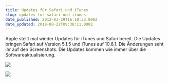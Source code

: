 ```yaml
---
title: Updates für Safari und iTunes
slug: updates-fur-safari-und-itunes
date_published: 2012-03-29T16:10:33.000Z
date_updated: 2018-08-22T09:38:11.000Z
---
```


Apple stellt mal wieder Updates für iTunes und Safari bereit. Die Updates bringen Safari auf Version 5.1.5 und iTunes auf 10.6.1. Die Änderungen seht ihr auf den Screenshots. Die Updates kommen wie immer über die Softwareaktualisierung.

[![](//picdump.thafaker.de/2012/03/Bildschirmfoto-2012-03-29-um-17.52.53-494x580.png)](__GHOST_URL__/updates-fur-safari-und-itunes/bildschirmfoto-2012-03-29-um-17-52-53/)

[![](//picdump.thafaker.de/2012/03/Bildschirmfoto-2012-03-29-um-17.52.58-494x580.png)](__GHOST_URL__/updates-fur-safari-und-itunes/bildschirmfoto-2012-03-29-um-17-52-58/)
